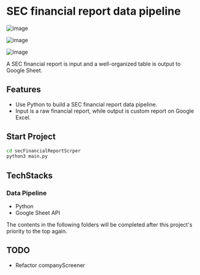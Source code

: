 # SEC financial report data pipeline
![image](https://github.com/user-attachments/assets/85c11edc-bf22-443d-bf54-7561702680ae)

![image](https://github.com/user-attachments/assets/1db9ec9f-0bc6-4461-b1cf-f189a705f7b5)

![image](https://github.com/user-attachments/assets/f353e96d-eab6-45da-ade1-36530236fd9b)


A SEC financial report is input and a well-organized table is output to Google Sheet.

## Features
- Use Python to build a SEC financial report data pipeline. 
- Input is a raw financial report, while output is custom report on Google Excel.

## Start Project

```bash
cd secFinancialReportScrper
python3 main.py
```

## TechStacks

### Data Pipeline
- Python
- Google Sheet API

The contents in the following folders will be completed after this project's priority to the top again.

## TODO
- Refactor companyScreener

